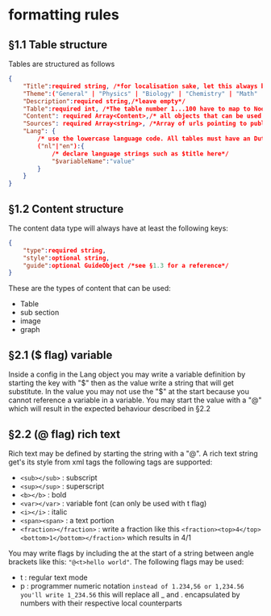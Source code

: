 # formatting rules

## §1.1 Table structure
Tables are structured as follows
```json
{
    "Title":required string, /*for localisation sake, let this always be "$title"*/
    "Theme":("General" | "Physics" | "Biology" | "Chemistry" | "Math" | "Misc"),
    "Description":required string,/*leave empty*/
    "Table":required int, /*The table number 1...100 have to map to Noorhoff's BiNaS*/
    "Content": required Array<Content>,/* all objects that can be used here can be found at §1.2.x */
    "Sources": required Array<string>, /*Array of urls pointing to publicly available information on the subject (to prevent people from thinking that this is just a verbatim copy of Noordhoff's BiNaS)*/
    "Lang": {
        /* use the lowercase language code. All tables must have an Dutch(nl) and English-America(en) translation*/
        ("nl"|"en"):{
            /* declare language strings such as $title here*/
            "$variableName":"value"
        }
    }
}
```
## §1.2 Content structure
The content data type will always have at least the following keys:
```json
{
    "type":required string, 
    "style":optional string,
    "guide":optional GuideObject /*see §1.3 for a reference*/
}
```
These are the types of content that can be used:
- Table
- sub section
- image
- graph
<!-- ## §1.2.1 Content structure of Table -->



## §2.1 ($ flag) variable
Inside a config in the Lang object you may write a variable definition by starting the key with "$" then as the value write a string that will get substitute. In the value you may not use the "$" at the start because you cannot reference a variable in a variable. You may start the value with a "@" which will result in the expected behaviour described in §2.2
## §2.2 (@ flag) rich text
Rich text may be defined by starting the string with a "@". A rich text string get's its style from xml tags the following tags are supported:
- `<sub></sub>` : subscript
- `<sup></sup>` : superscript
- `<b></b>` : bold
- `<var></var>` : variable font (can only be used with t flag)
- `<i></i>` : italic
- `<span><span>` : a text portion
- `<fraction></fraction>` : write a fraction like this `<fraction><top>4</top><bottom>1</bottom></fraction>` which results in 4/1

You may write flags by including the at the start of a string between angle brackets like this: `"@<t>hello world"`. The following flags may be used:
- t : regular text mode
- p : programmer numeric notation `instead of 1.234,56 or 1,234.56 you'll write 1_234.56` this will replace all _ and . encapsulated by numbers with their respective local counterparts

